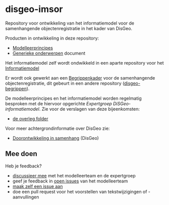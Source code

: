 # disgeo-imsor
Repository voor ontwikkeling van het informatiemodel voor de samenhangende objectenregistratie in het kader van DisGeo.

Producten in ontwikkeling in deze repository: 
- [Modelleerprincipes](https://geonovum.github.io/disgeo-imsor/modelleerprincipes)
- [Generieke onderwerpen](https://geonovum.github.io/disgeo-imsor/documentatie) document

Het informatiemodel zelf wordt ondwikkeld in een aparte repository voor het [Informatiemodel](https://geonovum.github.io/disgeo-im)

Er wordt ook gewerkt aan een [Begrippenkader](https://geonovum.github.io/disgeo-begrippen/) voor de samenhangende objectenregistratie, dit gebeurt in een andere repository ([disgeo-begrippen](https://github.com/Geonovum/disgeo-begrippen/)). 

De modelleerprincipes en het informatiemodel worden regelmatig besproken met de hiervoor opgerichte *Expertgroep DiSGeo-informatiemodel*. Zie voor de verslagen van deze bijeenkomsten: 
- [de overleg folder](https://github.com/Geonovum/disgeo-imsor/tree/master/overleg)

Voor meer achtergrondinformatie over DisGeo zie: 
- [Doorontwikkeling in samenhang](https://www.geobasisregistraties.nl/basisregistraties/doorontwikkeling-in-samenhang) (DisGeo)

## Mee doen
Heb je feedback? 
- [discussieer mee](https://github.com/Geonovum/disgeo-imsor/discussions) met het modelleerteam en de expertgroep
- geef je feedback in [open issues](https://github.com/Geonovum/disgeo-begrippen/issues) van het modelleerteam
- [maak zelf een issue aan](https://github.com/Geonovum/disgeo-begrippen/issues/new/choose)
- doe een pull request voor het voorstellen van tekstwijzigingen of -aanvullingen
